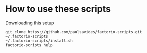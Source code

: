 # How to use these scripts

Downloading this setup
```
git clone https://github.com/paulsavides/factorio-scripts.git ~/.factorio-scripts
~/.factorio-scripts/install.sh
factorio-scripts help
```
